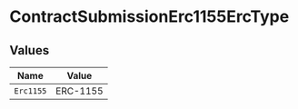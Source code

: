 # ContractSubmissionErc1155ErcType


## Values

| Name      | Value     |
| --------- | --------- |
| `Erc1155` | ERC-1155  |